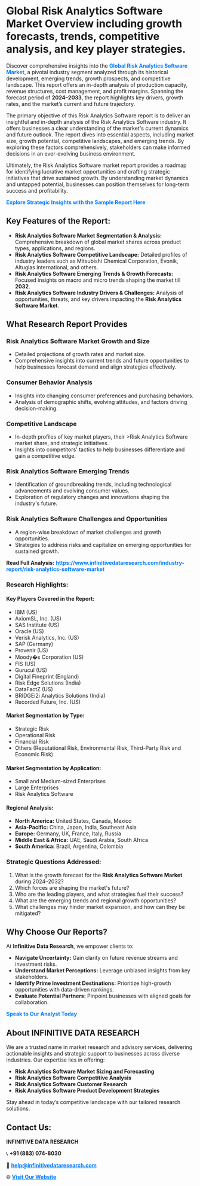 <h1>Global Risk Analytics Software Market Overview including growth forecasts, trends, competitive analysis, and key player strategies.</h1>
<p>
Discover comprehensive insights into the 
<a href="https://www.infinitivedataresearch.com/industry-report/risk-analytics-software-market" rel="dofollow" style="color: #007BFF; text-decoration: none;"><strong>Global Risk Analytics Software Market</strong></a>, a pivotal industry segment analyzed through its historical development, emerging trends, growth prospects, and competitive landscape. This report offers an in-depth analysis of production capacity, revenue structures, cost management, and profit margins. Spanning the forecast period of <strong>2024–2033</strong>, the report highlights key drivers, growth rates, and the market’s current and future trajectory.
</p>
<p>
The primary objective of this Risk Analytics Software report is to deliver an insightful and in-depth analysis of the Risk Analytics Software industry. It offers businesses a clear understanding of the market's current dynamics and future outlook. The report dives into essential aspects, including market size, growth potential, competitive landscapes, and emerging trends. By exploring these factors comprehensively, stakeholders can make informed decisions in an ever-evolving business environment.
</p>
<p>
Ultimately, the Risk Analytics Software market report provides a roadmap for identifying lucrative market opportunities and crafting strategic initiatives that drive sustained growth. By understanding market dynamics and untapped potential, businesses can position themselves for long-term success and profitability.
</p>
<p>
<a href="https://www.infinitivedataresearch.com/request-sample/reportId=112499" style="color: #007BFF; text-decoration: none;"><strong>Explore Strategic Insights with the Sample Report Here</strong></a>
</p>

<h2>Key Features of the Report:</h2>
<ul>
<li><strong>Risk Analytics Software Market Segmentation & Analysis:</strong> Comprehensive breakdown of global market shares across product types, applications, and regions.</li>
<li><strong>Risk Analytics Software Competitive Landscape:</strong> Detailed profiles of industry leaders such as Mitsubishi Chemical Corporation, Evonik, Altuglas International, and others.</li>
<li><strong>Risk Analytics Software Emerging Trends & Growth Forecasts:</strong> Focused insights on macro and micro trends shaping the market till <strong>2032</strong>.</li>
<li><strong>Risk Analytics Software Industry Drivers & Challenges:</strong> Analysis of opportunities, threats, and key drivers impacting the <strong>Risk Analytics Software Market</strong>.</li>
</ul>

<h2>What Research Report Provides</h2>
<h3>Risk Analytics Software Market Growth and Size</h3>
<ul>
<li>Detailed projections of growth rates and market size.</li>
<li>Comprehensive insights into current trends and future opportunities to help businesses forecast demand and align strategies effectively.</li>
</ul>

<h3>Consumer Behavior Analysis</h3>
<ul>
<li>Insights into changing consumer preferences and purchasing behaviors.</li>
<li>Analysis of demographic shifts, evolving attitudes, and factors driving decision-making.</li>
</ul>

<h3>Competitive Landscape</h3>
<ul>
<li>In-depth profiles of key market players, their >Risk Analytics Software market share, and strategic initiatives.</li>
<li>Insights into competitors' tactics to help businesses differentiate and gain a competitive edge.</li>
</ul>

<h3>Risk Analytics Software Emerging Trends</h3>
<ul>
<li>Identification of groundbreaking trends, including technological advancements and evolving consumer values.</li>
<li>Exploration of regulatory changes and innovations shaping the industry's future.</li>
</ul>

<h3>Risk Analytics Software Challenges and Opportunities</h3>
<ul>
<li>A region-wise breakdown of market challenges and growth opportunities.</li>
<li>Strategies to address risks and capitalize on emerging opportunities for sustained growth.</li>
</ul>
<p><strong>Read Full Analysis:</strong> <a href="https://www.infinitivedataresearch.com/industry-report/risk-analytics-software-market" rel="dofollow" style="color: #007BFF; text-decoration: none;"><strong>https://www.infinitivedataresearch.com/industry-report/risk-analytics-software-market</strong></a></p>
<h3>Research Highlights:</h3>
<h4>Key Players Covered in the Report:</h4>
<ul><li>IBM (US)</li><li>AxiomSL, Inc. (US)</li><li>SAS Institute (US)</li><li>Oracle (US)</li><li>Verisk Analytics, Inc. (US)</li><li>SAP (Germany)</li><li>Provenir (US)</li><li>Moody�s Corporation (US)</li><li>FIS (US)</li><li>Gurucul (US)</li><li>Digital Fineprint (England)</li><li>Risk Edge Solutions (India)</li><li>DataFactZ (US)</li><li>BRIDGEi2i Analytics Solutions (India)</li><li>Recorded Future, Inc. (US)</li></ul>
<h4>Market Segmentation by Type:</h4>
<ul><li>Strategic Risk</li><li>Operational Risk</li><li>Financial Risk</li><li>Others (Reputational Risk, Environmental Risk, Third-Party Risk and Economic Risk)</li></ul>
<h4>Market Segmentation by Application:</h4>
<ul><li>Small and Medium-sized Enterprises</li><li>Large Enterprises</li><li>Risk Analytics Software</li></ul>

<h4>Regional Analysis:</h4>
<ul>
<li><strong>North America:</strong> United States, Canada, Mexico</li>
<li><strong>Asia-Pacific:</strong> China, Japan, India, Southeast Asia</li>
<li><strong>Europe:</strong> Germany, UK, France, Italy, Russia</li>
<li><strong>Middle East & Africa:</strong> UAE, Saudi Arabia, South Africa</li>
<li><strong>South America:</strong> Brazil, Argentina, Colombia</li>
</ul>

<h3>Strategic Questions Addressed:</h3>
<ol>
<li>What is the growth forecast for the <strong>Risk Analytics Software Market</strong> during 2024–2032?</li>
<li>Which forces are shaping the market's future?</li>
<li>Who are the leading players, and what strategies fuel their success?</li>
<li>What are the emerging trends and regional growth opportunities?</li>
<li>What challenges may hinder market expansion, and how can they be mitigated?</li>
</ol>

<h2>Why Choose Our Reports?</h2>
<p>At <strong>Infinitive Data Research</strong>, we empower clients to:</p>
<ul>
<li><strong>Navigate Uncertainty:</strong> Gain clarity on future revenue streams and investment risks.</li>
<li><strong>Understand Market Perceptions:</strong> Leverage unbiased insights from key stakeholders.</li>
<li><strong>Identify Prime Investment Destinations:</strong> Prioritize high-growth opportunities with data-driven rankings.</li>
<li><strong>Evaluate Potential Partners:</strong> Pinpoint businesses with aligned goals for collaboration.</li>
</ul>
<p><a href="https://www.infinitivedataresearch.com/industry-report/risk-analytics-software-market" rel="dofollow" style="color: #007BFF; text-decoration: none;"><strong>Speak to Our Analyst Today</strong></a></p>

<h2>About INFINITIVE DATA RESEARCH</h2>
<p>We are a trusted name in market research and advisory services, delivering actionable insights and strategic support to businesses across diverse industries. Our expertise lies in offering:</p>
<ul>
<li><strong>Risk Analytics Software Market Sizing and Forecasting</strong></li>
<li><strong>Risk Analytics Software Competitive Analysis</strong></li>
<li><strong>Risk Analytics Software Customer Research</strong></li>
<li><strong>Risk Analytics Software Product Development Strategies</strong></li>
</ul>
<p>Stay ahead in today’s competitive landscape with our tailored research solutions.</p>

<h2>Contact Us:</h2>
<p><strong>INFINITIVE DATA RESEARCH</strong></p>
<p>📞 <strong>+91 (883) 074-8030</strong></p>
<p>📧 <strong><a href="mailto:help@infinitivedataresearch.com" style="color: #007BFF;">help@infinitivedataresearch.com</a></strong></p>
<p>🌐 <strong><a href="https://www.infinitivedataresearch.com" rel="dofollow" style="color: #007BFF;">Visit Our Website</a></strong></p>